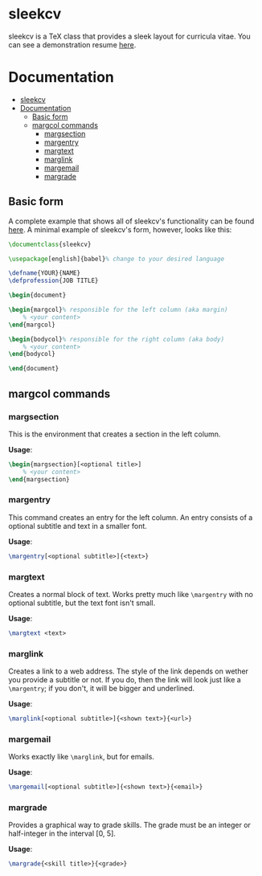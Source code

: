 # sleekcv
sleekcv is a TeX class that provides a sleek layout for curricula vitae. You can see a demonstration resume [here](template.pdf).

# Documentation
- [sleekcv](#sleekcv)
- [Documentation](#documentation)
  - [Basic form](#basic-form)
  - [margcol commands](#margcol-commands)
    - [margsection](#margsection)
    - [margentry](#margentry)
    - [margtext](#margtext)
    - [marglink](#marglink)
    - [margemail](#margemail)
    - [margrade](#margrade)

## Basic form
A complete example that shows all of sleekcv's functionality can be found [here](template.tex). A minimal example of sleekcv's form, however, looks like this:
```tex
\documentclass{sleekcv}

\usepackage[english]{babel}% change to your desired language

\defname{YOUR}{NAME}
\defprofession{JOB TITLE}

\begin{document}

\begin{margcol}% responsible for the left column (aka margin)
    % <your content>
\end{margcol}

\begin{bodycol}% responsible for the right column (aka body)
    % <your content>
\end{bodycol}

\end{document}
```
## margcol commands
### margsection
This is the environment that creates a section in the left column.

**Usage**:
```tex
\begin{margsection}[<optional title>]
    % <your content>
\end{margsection}
```

### margentry
This command creates an entry for the left column. An entry consists of a optional subtitle and text in a smaller font.

**Usage**:
```tex
\margentry[<optional subtitle>]{<text>}
```

### margtext
Creates a normal block of text. Works pretty much like `\margentry` with no optional subtitle, but the text font isn't small.

**Usage**:
```tex
\margtext <text>
```

### marglink
Creates a link to a web address. The style of the link depends on wether you provide a subtitle or not. If you do, then the link will look just like a `\margentry`; if you don't, it will be bigger and underlined.

**Usage**:
```tex
\marglink[<optional subtitle>]{<shown text>}{<url>}
```

### margemail
Works exactly like `\marglink`, but for emails.

**Usage**:
```tex
\margemail[<optional subtitle>]{<shown text>}{<email>}
```

### margrade
Provides a graphical way to grade skills. The grade must be an integer or half-integer in the interval [0, 5].

**Usage**:
```tex
\margrade{<skill title>}{<grade>}